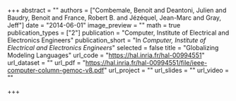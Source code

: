 +++
abstract = ""
authors = ["Combemale, Benoit and Deantoni, Julien and Baudry, Benoit and France, Robert B. and Jézéquel, Jean-Marc and Gray, Jeff"]
date = "2014-06-01"
image_preview = ""
math = true
publication_types = ["2"]
publication = "Computer, Institute of Electrical and Electronics Engineers"
publication_short = "In *Computer, Institute of Electrical and Electronics Engineers*"
selected = false
title = "Globalizing Modeling Languages"
url_code = "https://hal.inria.fr/hal-00994551"
url_dataset = ""
url_pdf = "https://hal.inria.fr/hal-00994551/file/ieee-computer-column-gemoc-v8.pdf"
url_project = ""
url_slides = ""
url_video = ""

+++
